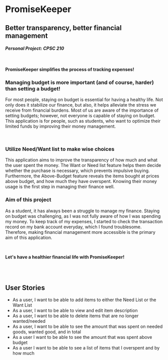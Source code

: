 # PromiseKeeper 

## Better transparency, better financial management 
#### *Personal Project: CPSC 210*
<br>

**PromiseKeeper simplifies the process of 
tracking expenses!**

### Managing budget is more important (and of course, harder) than setting a budget!


<p>For most people, staying on budget is essential for 
having a healthy life.
Not only does it stabilize our finance,
but also, it helps alleviate the stress we receive from
financial burdens. Most of us are aware of the importance 
of setting budgets; 
however, not everyone is capable of staying on budget. 
This application is for people, such as students, 
who want to optimize their limited funds by improving their 
money management. </p>


<br>

### Utilize Need/Want list to make wise choices

<p> This application aims to improve the transparency 
of how much and what the user spent the money. 
The Want or Need list feature helps them decide 
whether the purchase is necessary, 
which prevents impulsive buying. 
Furthermore, the Above-Budget feature reveals the items bought
at prices above budget, 
and how much they have overspent. 
Knowing their money usage is the 
first step in managing their finance well.</p>

### Aim of this project 
<p>As a student, it has always been a struggle to manage my finance. 
Staying on budget was challenging, as I was not fully aware of 
how I was spending my money. 
To keep track of my expenses, I started to check the transaction
record on my bank account everyday, 
which I found troublesome. 
Therefore, making financial management more accessible 
is the primary aim of this application.</p>


<br>

**Let's have a healthier financial life with PromiseKeeper!**

<br>
<br>

## User Stories 
- As a user, I want to be able to add items 
to either the Need List or the Want List 
- As a user, I want to be able to view and edit item description
- As a user, I want to be able to delete items that are 
no longer wanted/needed
- As a user, I want to be able to see the amount 
that was spent on needed goods, wanted good, and in total 
- As a user I want to be able to see the amount that was spent 
above budget
- As a user I want to be able to see a list of  items 
that I overspent and by how much



  